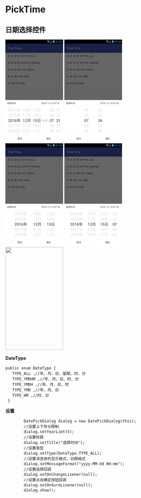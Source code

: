 # PickTime
## 日期选择控件 ##


<img src="image/all.jpg" height="320" width="180" />
<img src="image/hm.jpg" height="320" width="180" />
<img src="image/ymd.jpg" height="320" width="180" />
<img src="image/ymdh.jpg" height="320" width="180" />
<img src="imageymdhm.jpg" height="320" width="180" />

**DateType**

    public enum DateType {
       TYPE_ALL ,//年、月、日、星期、时、分
       TYPE_YMDHM ,//年、月、日、时、分
       TYPE_YMDH ,//年、月、日、时
       TYPE_YMD ,//年、月、日
       TYPE_HM ,//时、分
     }

**设置**

            DatePickDialog dialog = new DatePickDialog(this);
            //设置上下年分限制
            dialog.setYearLimt(5);
            //设置标题
            dialog.setTitle("选择时间");
            //设置类型
            dialog.setType(DateType.TYPE_ALL);
            //设置消息体的显示格式，日期格式
            dialog.setMessageFormat("yyyy-MM-dd HH:mm");
            //设置选择回调
            dialog.setOnChangeLisener(null);
            //设置点击确定按钮回调
            dialog.setOnSureLisener(null);
            dialog.show();





